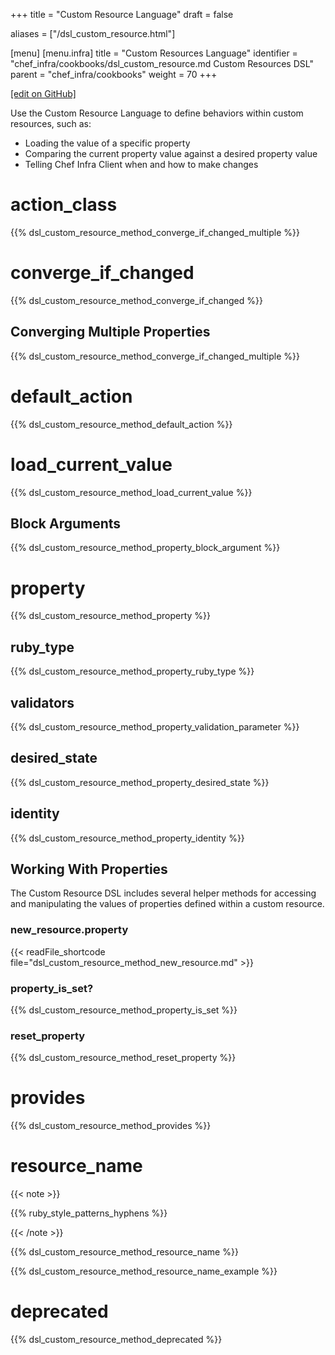 +++
title = "Custom Resource Language"
draft = false

aliases = ["/dsl_custom_resource.html"]

[menu]
  [menu.infra]
    title = "Custom Resources Language"
    identifier = "chef_infra/cookbooks/dsl_custom_resource.md Custom Resources DSL"
    parent = "chef_infra/cookbooks"
    weight = 70
+++

[\[edit on GitHub\]](https://github.com/chef/chef-web-docs/blob/master/content/dsl_custom_resource.md)

Use the Custom Resource Language to define behaviors within custom resources, such as:

-   Loading the value of a specific property
-   Comparing the current property value against a desired property value
-   Telling Chef Infra Client when and how to make changes

action_class
=============

{{% dsl_custom_resource_method_converge_if_changed_multiple %}}

converge_if_changed
=====================

{{% dsl_custom_resource_method_converge_if_changed %}}

Converging Multiple Properties
-------------------

{{% dsl_custom_resource_method_converge_if_changed_multiple %}}

default_action
===============

{{% dsl_custom_resource_method_default_action %}}

load_current_value
====================

{{% dsl_custom_resource_method_load_current_value %}}

Block Arguments
--------

{{% dsl_custom_resource_method_property_block_argument %}}

property
========

{{% dsl_custom_resource_method_property %}}

ruby_type
----------

{{% dsl_custom_resource_method_property_ruby_type %}}

validators
----------

{{% dsl_custom_resource_method_property_validation_parameter %}}

desired_state
--------------

{{% dsl_custom_resource_method_property_desired_state %}}

identity
--------

{{% dsl_custom_resource_method_property_identity %}}

Working With Properties
--------

The Custom Resource DSL includes several helper methods for accessing and manipulating the values of properties defined within a custom resource.

### new_resource.property

{{< readFile_shortcode file="dsl_custom_resource_method_new_resource.md" >}}

### property_is_set?

{{% dsl_custom_resource_method_property_is_set %}}

### reset_property

{{% dsl_custom_resource_method_reset_property %}}

provides
========

{{% dsl_custom_resource_method_provides %}}

resource_name
==============

{{< note >}}

{{% ruby_style_patterns_hyphens %}}

{{< /note >}}

{{% dsl_custom_resource_method_resource_name %}}

{{% dsl_custom_resource_method_resource_name_example %}}

deprecated
==========

{{% dsl_custom_resource_method_deprecated %}}
